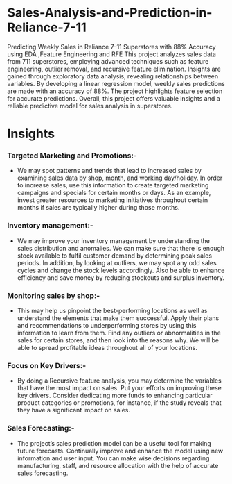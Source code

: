 # Sales-Analysis-and-Prediction-in-Reliance-7-11
Predicting Weekly Sales in Reliance 7-11 Superstores with 88% Accuracy using EDA ,Feature Engineering and  RFE
This project analyzes sales data from 711 superstores, employing advanced techniques such as feature engineering, outlier removal, and recursive feature elimination. Insights are gained through exploratory data analysis, revealing relationships between variables. By developing a linear regression model, weekly sales predictions are made with an accuracy of 88%. The project highlights feature selection for accurate predictions. Overall, this project offers valuable insights and a reliable predictive model for sales analysis in superstores.


#  Insights
### Targeted Marketing and Promotions:-
- We may spot patterns and trends that lead to increased sales by examining sales data by shop,
month, and working day/holiday. In order to increase sales, use this information to create
targeted marketing campaigns and specials for certain months or days. As an example, invest
greater resources to marketing initiatives throughout certain months if sales are typically
higher during those months.
### Inventory management:-
- We may improve your inventory management by understanding the sales distribution and
anomalies. We can make sure that there is enough stock available to fulfil customer demand
by determining peak sales periods. In addition, by looking at outliers, we may spot any odd
sales cycles and change the stock levels accordingly. Also be able to enhance efficiency and
save money by reducing stockouts and surplus inventory. 
### Monitoring sales by shop:-
- This may help us pinpoint the best-performing locations as well as understand the elements
that make them successful. Apply their plans and recommendations to underperforming
stores by using this information to learn from them. Find any outliers or abnormalities in
the sales for certain stores, and then look into the reasons why. We will be able to spread
profitable ideas throughout all of your locations.
### Focus on Key Drivers:-
- By doing a Recursive feature analysis, you may determine the variables that have the most
impact on sales. Put your efforts on improving these key drivers. Consider dedicating more
funds to enhancing particular product categories or promotions, for instance, if the study
reveals that they have a significant impact on sales.
### Sales Forecasting:-
- The project’s sales prediction model can be a useful tool for making future forecasts. Continually
improve and enhance the model using new information and user input. You can
make wise decisions regarding manufacturing, staff, and resource allocation with the help of
accurate sales forecasting.
